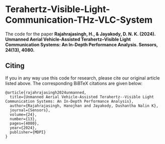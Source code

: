 # Terahertz-Visible-Light-Communication-THz-VLC-System

The code for the paper
**Rajahrajasingh, H., & Jayakody, D. N. K. (2024). Unmanned Aerial Vehicle-Assisted Terahertz–Visible Light Communication Systems: An In-Depth Performance Analysis. Sensors, 24(13), 4080.**

## Citing
If you in any way use this code for research, please cite our original article listed above. The corresponding BiBTeX citations are given below:

```
@article{rajahrajasingh2024unmanned,
  title={Unmanned Aerial Vehicle-Assisted Terahertz--Visible Light Communication Systems: An In-Depth Performance Analysis},
  author={Rajahrajasingh, Hanojhan and Jayakody, Dushantha Nalin K},
  journal={Sensors},
  volume={24},
  number={13},
  pages={4080},
  year={2024},
  publisher={MDPI}
}
```
